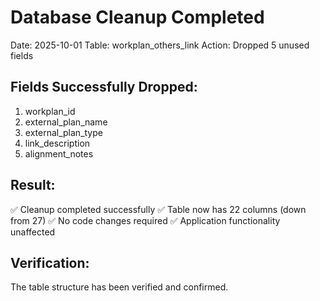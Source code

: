 # Database Cleanup Completed

Date: 2025-10-01
Table: workplan_others_link
Action: Dropped 5 unused fields

## Fields Successfully Dropped:
1. workplan_id
2. external_plan_name
3. external_plan_type
4. link_description
5. alignment_notes

## Result:
✅ Cleanup completed successfully
✅ Table now has 22 columns (down from 27)
✅ No code changes required
✅ Application functionality unaffected

## Verification:
The table structure has been verified and confirmed.
